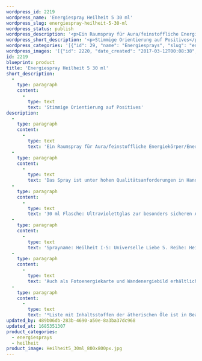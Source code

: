 ```yaml
---
wordpress_id: 2219
wordpress_name: 'Energiespray Heilheit 5 30 ml'
wordpress_slug: energiespray-heilheit-5-30-ml
wordpress_status: publish
wordpress_description: '<p>Ein Raumspray für Aura/feinstoffliche Energiekörper/Energiefelder. Aktivierbares feinstoffliches Schwingungsfeld: Heilheit - Universelle Liebe - ''Fülle-Konzepte'': Jegliche Mangelorientierung ist ausgetauscht gegen das entsprechende Fülle-Konzept. Dabei sind diese Konzepte weniger ein starres Konstrukt, sondern etwas flexibel sich Anpassendes an die jeweiligen Bedingungen. Mangelorientierung enthält hier auch unangemessene Glaubenssätze, Traditionen, Sichtweisen usw. Wie jedes andere Spray aus der Reihe ''Heilheit I'' repräsentiert auch dieses die stimmige Erfahrung, eingebunden zu sein in das, was wir "universelle Liebe" nennen. Sie repräsentieren besonders "reine" und "komplexe Felder der Elveden® Energiesprays. Ein Zustand innerer Heilheit, der sich ausbreiten kann im eigenen System.</p><p>Das Spray ist unter hohen Qualitätsanforderungen in Handarbeit in Deutschland hergestellt aus mehrfach gereinigtem und energetisiertem Wasser (76%, konserviert mit 96%igem Weingeist (24%). Abgestimmt auf die Energie ist die Komposition von naturreinen ätherischen Ölen*.</p><p>30 ml Flasche: Ultraviolettglas zur besonders sicheren Aufbewahrung mit hochwertigem, goldfarbenen Metallpumpzerstäuber mit Schutzkappe (Steigrohr: Kunststoff). Etikett: wasserfest, leicht energetisiert mit dem Informationsfeld des Airsprays. Erhältlich auch als 100 ml-Sprühflasche (52 €).</p><p>Sprayname: Heilheit I-5: Universelle Liebe 5. Reihe: Heilheit</p><p>Auch als Fotoenergiekarte und Wandenergiebild erhältlich</p><p><a href="https://my.feenbaum.de/anwendung-energiesprays/">Anwendungshinweise</a></p><p>*Liste mit Inhaltsstoffen der ätherischen Öle ist in Bearbeitung. Bis zur Veröffentlichung erhalten Sie diese Liste gerne als <a href="https://my.feenbaum.de/produkt/energiespray-gardenientyp-30-ml/info@elvedenverlag.de">Email</a>. Wir danken Ihnen für diesen Zwischenschritt</p>'
wordpress_short_description: '<p>Stimmige Orientierung auf Positives</p>'
wordpress_categories: '[{"id": 29, "name": "Energiesprays", "slug": "energiesprays"}, {"id": 97, "name": "Heilheit", "slug": "heilheit"}]'
wordpress_images: '[{"id": 2220, "date_created": "2017-03-12T00:08:38", "date_created_gmt": "2017-03-11T22:08:38", "date_modified": "2017-03-12T00:08:38", "date_modified_gmt": "2017-03-11T22:08:38", "src": "https://my.feenbaum.de/wp-content/uploads/2017/03/Heilheit5_30ml_800x800px.jpg", "name": "Heilheit5_30ml_800x800px", "alt": ""}]'
id: 2219
blueprint: product
title: 'Energiespray Heilheit 5 30 ml'
short_description:
  -
    type: paragraph
    content:
      -
        type: text
        text: 'Stimmige Orientierung auf Positives'
description:
  -
    type: paragraph
    content:
      -
        type: text
        text: 'Ein Raumspray für Aura/feinstoffliche Energiekörper/Energiefelder. Aktivierbares feinstoffliches Schwingungsfeld: Heilheit - Universelle Liebe - ''Fülle-Konzepte'': Jegliche Mangelorientierung ist ausgetauscht gegen das entsprechende Fülle-Konzept. Dabei sind diese Konzepte weniger ein starres Konstrukt, sondern etwas flexibel sich Anpassendes an die jeweiligen Bedingungen. Mangelorientierung enthält hier auch unangemessene Glaubenssätze, Traditionen, Sichtweisen usw. Wie jedes andere Spray aus der Reihe ''Heilheit I'' repräsentiert auch dieses die stimmige Erfahrung, eingebunden zu sein in das, was wir "universelle Liebe" nennen. Sie repräsentieren besonders "reine" und "komplexe Felder der Elveden® Energiesprays. Ein Zustand innerer Heilheit, der sich ausbreiten kann im eigenen System.'
  -
    type: paragraph
    content:
      -
        type: text
        text: 'Das Spray ist unter hohen Qualitätsanforderungen in Handarbeit in Deutschland hergestellt aus mehrfach gereinigtem und energetisiertem Wasser (76%, konserviert mit 96%igem Weingeist (24%). Abgestimmt auf die Energie ist die Komposition von naturreinen ätherischen Ölen*.'
  -
    type: paragraph
    content:
      -
        type: text
        text: '30 ml Flasche: Ultraviolettglas zur besonders sicheren Aufbewahrung mit hochwertigem, goldfarbenen Metallpumpzerstäuber mit Schutzkappe (Steigrohr: Kunststoff). Etikett: wasserfest, leicht energetisiert mit dem Informationsfeld des Airsprays. Erhältlich auch als 100 ml-Sprühflasche (52 €).'
  -
    type: paragraph
    content:
      -
        type: text
        text: 'Sprayname: Heilheit I-5: Universelle Liebe 5. Reihe: Heilheit'
  -
    type: paragraph
    content:
      -
        type: text
        text: 'Auch als Fotoenergiekarte und Wandenergiebild erhältlich'
  -
    type: paragraph
    content:
      -
        type: text
        text: '*Liste mit Inhaltsstoffen der ätherischen Öle ist in Bearbeitung. Bis zur Veröffentlichung erhalten Sie diese Liste gerne als Email. Wir danken Ihnen für diesen Zwischenschritt'
updated_by: 489b06db-283b-4690-a50e-8a3ba37dc968
updated_at: 1685351307
product_categories:
  - energiesprays
  - heilheit
product_image: Heilheit5_30ml_800x800px.jpg
---
```

